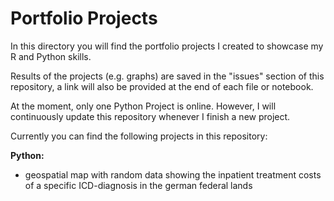# Portfolio Projects
In this directory you will find the portfolio projects I created to showcase my R and Python skills.

Results of the projects (e.g. graphs) are saved in the "issues" section of this repository, a link will also be provided at the end of each file or notebook.

At the moment, only one Python Project is online. However, I will continuously update this repository whenever I finish a new project. 

Currently you can find the following projects in this repository:

__Python:__
- geospatial map with random data showing the inpatient treatment costs of a specific ICD-diagnosis in the german federal lands
